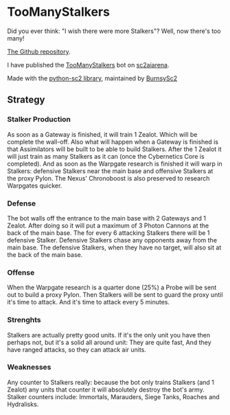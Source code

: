 # TooManyStalkers
Did you ever think: "I wish there were more Stalkers"? Well, now there's too many!

[The Github repository](https://github.com/ProfessorQu/TooManyStalkers).

I have published the [TooManyStalkers](https://sc2ai.net/bots/294/) bot on [sc2aiarena](https://sc2ai.net).

Made with the [python-sc2 library](https://github.com/BurnySc2/python-sc2), maintained by [BurnsySc2](https://github.com/BurnySc2/)

## Strategy
### Stalker Production
As soon as a Gateway is finished, it will train 1 Zealot. Which will be complete the wall-off.
Also what will happen when a Gateway is finished is that Assimilators will be built to be able to build Stalkers.
After the 1 Zealot it will just train as many Stalkers as it can (once the Cybernetics Core is completed).
And as soon as the Warpgate research is finished it will warp in Stalkers: defensive Stalkers near the main base and offensive Stalkers at the proxy Pylon.
The Nexus' Chronoboost is also preserved to research Warpgates quicker.

### Defense
The bot walls off the entrance to the main base with 2 Gateways and 1 Zealot.
After doing so it will put a maximum of 3 Photon Cannons at the back of the main base.
The for every 6 attacking Stalkers there will be 1 defensive Stalker. Defensive Stalkers chase any opponents away from the main base.
The defensive Stalkers, when they have no target, will also sit at the back of the main base.

### Offense
When the Warpgate research is a quarter done (25%) a Probe will be sent out to build a proxy Pylon.
Then Stalkers will be sent to guard the proxy until it's time to attack.
And it's time to attack every 5 minutes.

### Strenghts
Stalkers are actually pretty good units. If it's the only unit you have then perhaps not, but it's a solid all around unit:
They are quite fast,
And they have ranged attacks, so they can attack air units.

### Weaknesses
Any counter to Stalkers really: because the bot only trains Stalkers (and 1 Zealot) any units that counter it will absolutely destroy the bot's army.
Stalker counters include: Immortals, Marauders, Siege Tanks, Roaches and Hydralisks.
